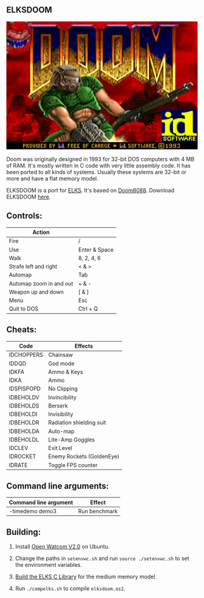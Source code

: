 ## ELKSDOOM
![ELKSDOOM](readme_imgs/elksdoom.png?raw=true)

Doom was originally designed in 1993 for 32-bit DOS computers with 4 MB of RAM.
It's mostly written in C code with very little assembly code.
It has been ported to all kinds of systems.
Usually these systems are 32-bit or more and have a flat memory model.

ELKSDOOM is a port for [ELKS](https://github.com/ghaerr/elks).
It's based on [Doom8088](https://github.com/FrenkelS/Doom8088).
Download ELKSDOOM [here](https://github.com/FrenkelS/elksdoom/releases).

## Controls:
|Action                 |             |
|-----------------------|-------------|
|Fire                   |/            |
|Use                    |Enter & Space|
|Walk                   |8, 2, 4, 6   |
|Strafe left and right  |< & >        |
|Automap                |Tab          |
|Automap zoom in and out|+ & -        |
|Weapon up and down     |[ & ]        |
|Menu                   |Esc          |
|Quit to DOS            |Ctrl + Q     |

## Cheats:
|Code      |Effects                  |
|----------|-------------------------|
|IDCHOPPERS|Chainsaw                 |
|IDDQD     |God mode                 |
|IDKFA     |Ammo & Keys              |
|IDKA      |Ammo                     |
|IDSPISPOPD|No Clipping              |
|IDBEHOLDV |Invincibility            |
|IDBEHOLDS |Berserk                  |
|IDBEHOLDI |Invisibility             |
|IDBEHOLDR |Radiation shielding suit |
|IDBEHOLDA |Auto-map                 |
|IDBEHOLDL |Lite-Amp Goggles         |
|IDCLEV    |Exit Level               |
|IDROCKET  |Enemy Rockets (GoldenEye)|
|IDRATE    |Toggle FPS counter       |

## Command line arguments:
|Command line argument|Effect       |
|---------------------|-------------|
|-timedemo demo3      |Run benchmark|

## Building:
1) Install [Open Watcom V2.0](https://github.com/open-watcom/open-watcom-v2) on Ubuntu.

2) Change the paths in `setenvwc.sh` and run `source ./setenvwc.sh` to set the environment variables.

3) [Build the ELKS C Library](https://github.com/ghaerr/elks/wiki/Using-OpenWatcom-C-with-ELKS#build-the-elks-c-library) for the medium memory model.

4) Run `./compelks.sh` to compile `elksdoom.os2`.

